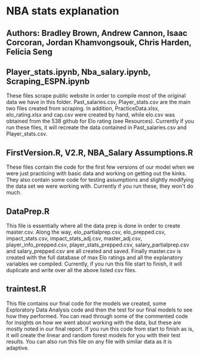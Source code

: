 # NBA stats explanation

## Authors: Bradley Brown, Andrew Cannon, Isaac Corcoran, Jordan Khamvongsouk, Chris Harden, Felicia Seng

## Player_stats.ipynb, Nba_salary.ipynb, Scraping_ESPN.ipynb
These files scrape public website in order to compile most of the original data we have in this folder. Past_salaries.csv, Player_stats.csv are the main two files created from scraping. In addition, PracticeData.xlsx, elo_rating.xlsx and cap.csv were created by hand, while elo.csv was obtained from the 538 github for Elo rating (see Resources). Currently if you run these files, it will recreate the data contained in Past_salaries.csv and Player_stats.csv.

## FirstVersion.R, V2.R, NBA_Salary Assumptions.R
These files contain the code for the first few versions of our model when we were just practicing with basic data and working on getting out the kinks. They also contain some code for testing assumptions and slightly modifying the data set we were working with. Currently if you run these, they won't do much. 

## DataPrep.R
This file is essentially where all the data prep is done in order to create master.csv. Along the way, elo_partialprep.csv, elo_prepped.csv, impact_stats.csv, impact_stats_adj.csv, master_adj.csv, player_info_prepped.csv, player_stats_prepped.csv, salary_partialprep.csv and salary_prepped.csv are all created and saved. Finally master.csv is created with the full database of max Elo ratings and all the explanatory variables we compiled. Currently, if you run this file start to finish, it will duplicate and write over all the above listed csv files.

## traintest.R
This file contains our final code for the models we created, some Exploratory Data Analysis code and then the test for our final models to see how they performed. You can read through some of the commented code for insights on how we went about working with the data, but these are mostly noted in our final report. If you run this code from start to finish as is, it will create the linear and random forest models for you with their test results. You can also run this file on any file with similar data as it is adaptive.